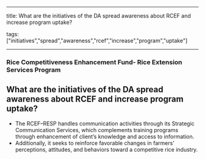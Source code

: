 
---

title: What are the initiatives of the DA spread awareness about RCEF and increase program uptake?

tags: ["initiatives","spread","awareness","rcef","increase","program","uptake"]

---

### Rice Competitiveness Enhancement Fund- Rice Extension Services Program

## What are the initiatives of the DA spread awareness about RCEF and increase program uptake?


 - The RCEF–RESP handles communication activities through its Strategic Communication Services, which complements training programs through enhancement of client’s knowledge and access to information. 
 - Additionally, it seeks to reinforce favorable changes in farmers’ perceptions, attitudes, and behaviors toward a competitive rice industry.
